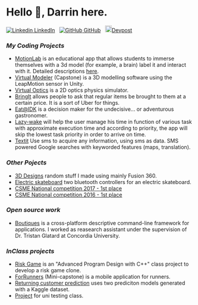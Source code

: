 # Hello 👋, Darrin here.
[![Linkedin](https://i.stack.imgur.com/gVE0j.png) LinkedIn](https://www.linkedin.com/in/darrinfong)
&nbsp;
[![GitHub](https://i.stack.imgur.com/tskMh.png) GitHub](https://github.com/darrinfong)
&nbsp;
[<img src="https://cdn.iconscout.com/icon/free/png-256/dev-post-555431.png" width="18" height="18"/>Devpost](https://devpost.com/darrinfong?ref_content=user-portfolio&ref_feature=portfolio&ref_medium=global-nav)

### _My Coding Projects_
- [MotionLab](https://github.com/jacobrs/vr_hackharvard2015) is an educational app that allows students to immerse themselves with a 3d model (for example, a brain) label it and interact with it. Detailed descriptions [here](https://devpost.com/software/motionlab).
- [Virtual Modeler](https://capstone-projects-491.firebaseapp.com/project/ldoLtFn2sw) (Capstone) is a 3D modelling software using the LeapMotion sensor in Unity.
- [Virtual Optics](https://github.com/ttogola/VirtualOptics) is a 2D optics physics simulator.
- [BringIt](https://github.com/jacobrs/BringIt) allows people to ask that regular items be brought to them at a certain price. It is a sort of Uber for things.
- [Eat@IDK](https://devpost.com/software/eat-idk) is a decision maker for the undecisive... or adventurous gastronomer.
- [Lazy-wake](https://devpost.com/software/lazy-wake) will help the user manage his time in function of various task with approximate execution time and according to priority, the app will skip the lowest task priority in order to arrive on time.
- [Textit](https://devpost.com/software/textit) Use sms to acquire any information, using sms as data. SMS powered Google searches with keyworded features (maps, translation).

### _Other Pojects_
- [3D Designs](https://www.thingiverse.com/redguys/designs) random stuff I made using mainly Fusion 360.
- [Electric skateboard](https://github.com/DarrinFong/ElectricSkateboard) two bluetooth controllers for an electric skateboard.
- [CSME National competition 2017 - 1st place](https://www.youtube.com/watch?v=u0mHt9XDcSc)
- [CSME National competition 2016 - 1st place](https://www.youtube.com/watch?v=GPxew05Movo)

### _Open source work_
- [Boutiques](https://github.com/boutiques/boutiques/tree/master) is a cross-platform descriptive command-line framework for applications. I worked as reasearch assistant under the supervision of Dr. Tristan Glatard at Concordia University.

### _InClass projects_
- [Risk Game](https://github.com/jacobrs/cli-risk-game) is an "Advanced Program Design with C++" class project to develop a risk game clone.
- [ForRunners](https://github.com/DarrinFong/390RoadRunners) (Mini-capstone) is a mobile application for runners.
- [Returning customer prediction](https://github.com/DarrinFong/BigDataProject) uses two prediciton models generated with a Kaggle dataset.
- [Project](https://github.com/DarrinFong/SOEN345Project) for uni testing class.

